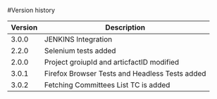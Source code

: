 #Version history

|Version | Description|
|--------|------------|
|3.0.0   | JENKINS Integration  |
|2.2.0   | Selenium tests added |
|2.0.0   | Project groiupId and articfactID modified |
|3.0.1   | Firefox Browser Tests and Headless Tests added |
|3.0.2   | Fetching Committees List TC is added      